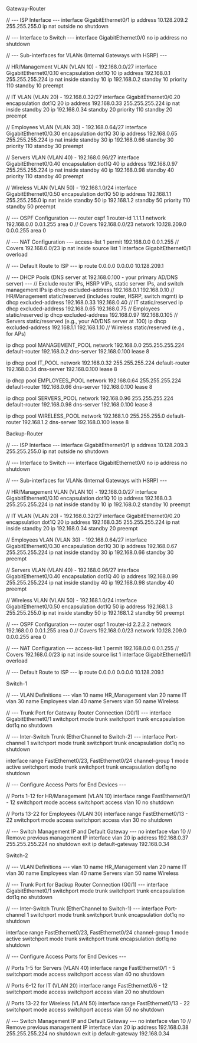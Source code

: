 Gateway-Router

// --- ISP Interface ---
interface GigabitEthernet0/1
ip address 10.128.209.2 255.255.255.0
ip nat outside
no shutdown

// --- Interface to Switch ---
interface GigabitEthernet0/0
no ip address
no shutdown

// --- Sub-interfaces for VLANs (Internal Gateways with HSRP) ---

// HR/Management VLAN (VLAN 10) - 192.168.0.0/27
interface GigabitEthernet0/0.10
encapsulation dot1Q 10
ip address 192.168.0.1 255.255.255.224
ip nat inside
standby 10 ip 192.168.0.2
standby 10 priority 110
standby 10 preempt

// IT VLAN (VLAN 20) - 192.168.0.32/27
interface GigabitEthernet0/0.20
encapsulation dot1Q 20
ip address 192.168.0.33 255.255.255.224
ip nat inside
standby 20 ip 192.168.0.34
standby 20 priority 110
standby 20 preempt

// Employees VLAN (VLAN 30) - 192.168.0.64/27
interface GigabitEthernet0/0.30
encapsulation dot1Q 30
ip address 192.168.0.65 255.255.255.224
ip nat inside
standby 30 ip 192.168.0.66
standby 30 priority 110
standby 30 preempt

// Servers VLAN (VLAN 40) - 192.168.0.96/27
interface GigabitEthernet0/0.40
encapsulation dot1Q 40
ip address 192.168.0.97 255.255.255.224
ip nat inside
standby 40 ip 192.168.0.98
standby 40 priority 110
standby 40 preempt

// Wireless VLAN (VLAN 50) - 192.168.1.0/24
interface GigabitEthernet0/0.50
encapsulation dot1Q 50
ip address 192.168.1.1 255.255.255.0
ip nat inside
standby 50 ip 192.168.1.2
standby 50 priority 110
standby 50 preempt

// --- OSPF Configuration ---
router ospf 1
router-id 1.1.1.1
network 192.168.0.0 0.0.1.255 area 0 // Covers 192.168.0.0/23
network 10.128.209.0 0.0.0.255 area 0

// --- NAT Configuration ---
access-list 1 permit 192.168.0.0 0.0.1.255 // Covers 192.168.0.0/23
ip nat inside source list 1 interface GigabitEthernet0/1 overload

// --- Default Route to ISP ---
ip route 0.0.0.0 0.0.0.0 10.128.209.1

// --- DHCP Pools (DNS server at 192.168.0.100 - your primary AD/DNS server) ---
// Exclude router IPs, HSRP VIPs, static server IPs, and switch management IPs
ip dhcp excluded-address 192.168.0.1 192.168.0.10     // HR/Management static/reserved (includes router, HSRP, switch mgmt)
ip dhcp excluded-address 192.168.0.33 192.168.0.40     // IT static/reserved
ip dhcp excluded-address 192.168.0.65 192.168.0.75     // Employees static/reserved
ip dhcp excluded-address 192.168.0.97 192.168.0.105    // Servers static/reserved (e.g., your AD/DNS server at .100)
ip dhcp excluded-address 192.168.1.1 192.168.1.10     // Wireless static/reserved (e.g., for APs)

ip dhcp pool MANAGEMENT_POOL
 network 192.168.0.0 255.255.255.224
 default-router 192.168.0.2
 dns-server 192.168.0.100
 lease 8

ip dhcp pool IT_POOL
 network 192.168.0.32 255.255.255.224
 default-router 192.168.0.34
 dns-server 192.168.0.100
 lease 8

ip dhcp pool EMPLOYEES_POOL
 network 192.168.0.64 255.255.255.224
 default-router 192.168.0.66
 dns-server 192.168.0.100
 lease 8

ip dhcp pool SERVERS_POOL
 network 192.168.0.96 255.255.255.224
 default-router 192.168.0.98
 dns-server 192.168.0.100
 lease 8

ip dhcp pool WIRELESS_POOL
 network 192.168.1.0 255.255.255.0
 default-router 192.168.1.2
 dns-server 192.168.0.100
 lease 8

Backup-Router

// --- ISP Interface ---
interface GigabitEthernet0/1
ip address 10.128.209.3 255.255.255.0
ip nat outside
no shutdown

// --- Interface to Switch ---
interface GigabitEthernet0/0
no ip address
no shutdown

// --- Sub-interfaces for VLANs (Internal Gateways with HSRP) ---

// HR/Management VLAN (VLAN 10) - 192.168.0.0/27
interface GigabitEthernet0/0.10
encapsulation dot1Q 10
ip address 192.168.0.3 255.255.255.224
ip nat inside
standby 10 ip 192.168.0.2
standby 10 preempt

// IT VLAN (VLAN 20) - 192.168.0.32/27
interface GigabitEthernet0/0.20
encapsulation dot1Q 20
ip address 192.168.0.35 255.255.255.224
ip nat inside
standby 20 ip 192.168.0.34
standby 20 preempt

// Employees VLAN (VLAN 30) - 192.168.0.64/27
interface GigabitEthernet0/0.30
encapsulation dot1Q 30
ip address 192.168.0.67 255.255.255.224
ip nat inside
standby 30 ip 192.168.0.66
standby 30 preempt

// Servers VLAN (VLAN 40) - 192.168.0.96/27
interface GigabitEthernet0/0.40
encapsulation dot1Q 40
ip address 192.168.0.99 255.255.255.224
ip nat inside
standby 40 ip 192.168.0.98
standby 40 preempt

// Wireless VLAN (VLAN 50) - 192.168.1.0/24
interface GigabitEthernet0/0.50
encapsulation dot1Q 50
ip address 192.168.1.3 255.255.255.0
ip nat inside
standby 50 ip 192.168.1.2
standby 50 preempt

// --- OSPF Configuration ---
router ospf 1
router-id 2.2.2.2
network 192.168.0.0 0.0.1.255 area 0 // Covers 192.168.0.0/23
network 10.128.209.0 0.0.0.255 area 0

// --- NAT Configuration ---
access-list 1 permit 192.168.0.0 0.0.1.255 // Covers 192.168.0.0/23
ip nat inside source list 1 interface GigabitEthernet0/1 overload

// --- Default Route to ISP ---
ip route 0.0.0.0 0.0.0.0 10.128.209.1

Switch-1

// --- VLAN Definitions ---
vlan 10
name HR_Management
vlan 20
name IT
vlan 30
name Employees
vlan 40
name Servers
vlan 50
name Wireless

// --- Trunk Port for Gateway Router Connection (G0/1) ---
interface GigabitEthernet0/1
switchport mode trunk
switchport trunk encapsulation dot1q
no shutdown

// --- Inter-Switch Trunk (EtherChannel to Switch-2) ---
interface Port-channel 1
switchport mode trunk
switchport trunk encapsulation dot1q
no shutdown

interface range FastEthernet0/23, FastEthernet0/24
channel-group 1 mode active
switchport mode trunk
switchport trunk encapsulation dot1q
no shutdown

// --- Configure Access Ports for End Devices ---

// Ports 1-12 for HR/Management (VLAN 10)
interface range FastEthernet0/1 - 12
switchport mode access
switchport access vlan 10
no shutdown

// Ports 13-22 for Employees (VLAN 30)
interface range FastEthernet0/13 - 22
switchport mode access
switchport access vlan 30
no shutdown

// --- Switch Management IP and Default Gateway ---
no interface vlan 10 // Remove previous management IP
interface vlan 20
ip address 192.168.0.37 255.255.255.224
no shutdown
exit
ip default-gateway 192.168.0.34

Switch-2

// --- VLAN Definitions ---
vlan 10
name HR_Management
vlan 20
name IT
vlan 30
name Employees
vlan 40
name Servers
vlan 50
name Wireless

// --- Trunk Port for Backup Router Connection (G0/1) ---
interface GigabitEthernet0/1
switchport mode trunk
switchport trunk encapsulation dot1q
no shutdown

// --- Inter-Switch Trunk (EtherChannel to Switch-1) ---
interface Port-channel 1
switchport mode trunk
switchport trunk encapsulation dot1q
no shutdown

interface range FastEthernet0/23, FastEthernet0/24
channel-group 1 mode active
switchport mode trunk
switchport trunk encapsulation dot1q
no shutdown

// --- Configure Access Ports for End Devices ---

// Ports 1-5 for Servers (VLAN 40)
interface range FastEthernet0/1 - 5
switchport mode access
switchport access vlan 40
no shutdown

// Ports 6-12 for IT (VLAN 20)
interface range FastEthernet0/6 - 12
switchport mode access
switchport access vlan 20
no shutdown

// Ports 13-22 for Wireless (VLAN 50)
interface range FastEthernet0/13 - 22
switchport mode access
switchport access vlan 50
no shutdown

// --- Switch Management IP and Default Gateway ---
no interface vlan 10 // Remove previous management IP
interface vlan 20
ip address 192.168.0.38 255.255.255.224
no shutdown
exit
ip default-gateway 192.168.0.34

